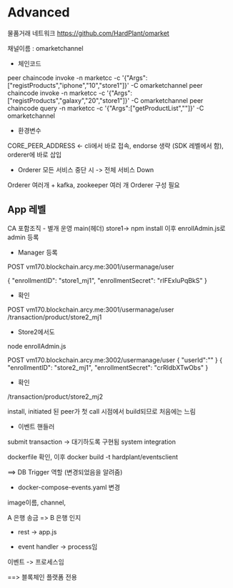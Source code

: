 # Advanced

물품거래 네트워크
https://github.com/HardPlant/omarket

채널이름 : omarketchannel

* 체인코드

peer chaincode invoke -n marketcc -c '{"Args":["registProducts","iphone","10","store1"]}' -C omarketchannel
peer chaincode invoke -n marketcc -c '{"Args":["registProducts","galaxy","20","store1"]}' -C omarketchannel
peer chaincode query -n marketcc -c '{"Args":["getProductList",""]}' -C omarketchannel

* 환경변수

CORE_PEER_ADDRESS
<- cli에서 바로 접속, endorse 생략 (SDK 레벨에서 함), orderer에 바로 삽입

* Orderer 모든 서비스 중단 시 -> 전체 서비스 Down

Orderer 여러개 + kafka, zookeeper
여러 개 Orderer 구성 필요

## App 레벨

CA 포함조직 - 별개 운영
main(헤더)
store1-> npm install
이후 enrollAdmin.js로 admin 등록

* Manager 등록

POST vm170.blockchain.arcy.me:3001/usermanage/user

{
    "enrollmentID": "store1_mj1",
    "enrollmentSecret": "rIFExIuPqBkS"
}

* 확인

POST vm170.blockchain.arcy.me:3001/usermanage/user
/transaction/product/store2_mj1

* Store2에서도

node enrollAdmin.js

POST vm170.blockchain.arcy.me:3002/usermanage/user
{
    "userId":""
}
{
    "enrollmentID": "store2_mj1",
    "enrollmentSecret": "crRldbXTwObs"
}

* 확인

/transaction/product/store2_mj2

install, initiated 된 peer가 첫 call 시점에서 build되므로 처음에는 느림

* 이벤트 핸들러

submit transaction -> 대기하도록 구현됨
system integration

dockerfile 확인, 이후 docker build -t hardplant/eventsclient

==> DB Trigger 역할 (변경되었음을 알려줌)

* docker-compose-events.yaml 변경

image이름, channel,

A 은행 송금 => B 은행 인지

* rest -> app.js

* event handler -> process임

이벤트 -> 프로세스임

==> 블록체인 플랫폼 전용